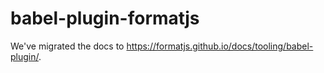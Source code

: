 # babel-plugin-formatjs

We've migrated the docs to https://formatjs.github.io/docs/tooling/babel-plugin/.

